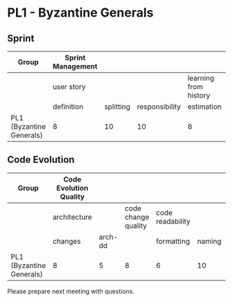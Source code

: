 # PL1 - Byzantine Generals
## Sprint
| Group                               | Sprint Management |           |                |                       |                |            |
|-------------------------------------|-------------------|-----------|----------------|-----------------------|----------------|------------|
|                                     | user story        |           |                | learning from history |                |            |
|                                     | definition        | splitting | responsibility | estimation            | prioritisation | reflection |
| PL1 (Byzantine Generals)            | 8                 | 10        | 10             | 8                     | 8              | 8          |

## Code Evolution
| Group                               | Code Evolution Quality |         |                     |                  |        |          |                        |         |         |                        |             |
|-------------------------------------|------------------------|---------|---------------------|------------------|--------|----------|------------------------|---------|---------|------------------------|-------------|
|                                     | architecture           |         | code change quality | code readability |        |          | continuous integration |         | tooling | pull-based development |             |
|                                     | changes                | arch-dd |                     | formatting       | naming | comments | building               | testing |         | branching              | code review |
| PL1 (Byzantine Generals)            | 8                      | 5       | 8                   | 6                | 10     | 3        | 5                      | 6       | 4       | 7                      | 8           |

Please prepare next meeting with questions.